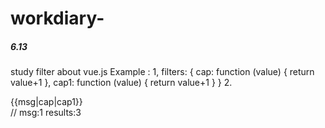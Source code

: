# workdiary-
##### 6.13 
 study filter about vue.js
 Example :
    1, filters: {
      cap: function (value) {
        return value+1
      },
      cap1: function (value) {
        return value+1
      }
    }
    2. <div>{{msg|cap|cap1}}</div>  //   msg:1 results:3
